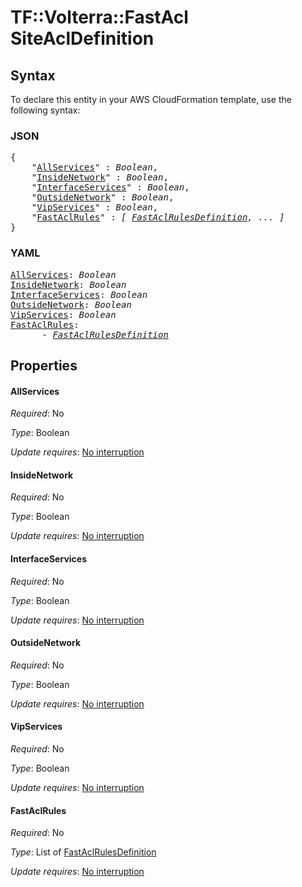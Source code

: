 # TF::Volterra::FastAcl SiteAclDefinition

## Syntax

To declare this entity in your AWS CloudFormation template, use the following syntax:

### JSON

<pre>
{
    "<a href="#allservices" title="AllServices">AllServices</a>" : <i>Boolean</i>,
    "<a href="#insidenetwork" title="InsideNetwork">InsideNetwork</a>" : <i>Boolean</i>,
    "<a href="#interfaceservices" title="InterfaceServices">InterfaceServices</a>" : <i>Boolean</i>,
    "<a href="#outsidenetwork" title="OutsideNetwork">OutsideNetwork</a>" : <i>Boolean</i>,
    "<a href="#vipservices" title="VipServices">VipServices</a>" : <i>Boolean</i>,
    "<a href="#fastaclrules" title="FastAclRules">FastAclRules</a>" : <i>[ <a href="fastaclrulesdefinition.md">FastAclRulesDefinition</a>, ... ]</i>
}
</pre>

### YAML

<pre>
<a href="#allservices" title="AllServices">AllServices</a>: <i>Boolean</i>
<a href="#insidenetwork" title="InsideNetwork">InsideNetwork</a>: <i>Boolean</i>
<a href="#interfaceservices" title="InterfaceServices">InterfaceServices</a>: <i>Boolean</i>
<a href="#outsidenetwork" title="OutsideNetwork">OutsideNetwork</a>: <i>Boolean</i>
<a href="#vipservices" title="VipServices">VipServices</a>: <i>Boolean</i>
<a href="#fastaclrules" title="FastAclRules">FastAclRules</a>: <i>
      - <a href="fastaclrulesdefinition.md">FastAclRulesDefinition</a></i>
</pre>

## Properties

#### AllServices

_Required_: No

_Type_: Boolean

_Update requires_: [No interruption](https://docs.aws.amazon.com/AWSCloudFormation/latest/UserGuide/using-cfn-updating-stacks-update-behaviors.html#update-no-interrupt)

#### InsideNetwork

_Required_: No

_Type_: Boolean

_Update requires_: [No interruption](https://docs.aws.amazon.com/AWSCloudFormation/latest/UserGuide/using-cfn-updating-stacks-update-behaviors.html#update-no-interrupt)

#### InterfaceServices

_Required_: No

_Type_: Boolean

_Update requires_: [No interruption](https://docs.aws.amazon.com/AWSCloudFormation/latest/UserGuide/using-cfn-updating-stacks-update-behaviors.html#update-no-interrupt)

#### OutsideNetwork

_Required_: No

_Type_: Boolean

_Update requires_: [No interruption](https://docs.aws.amazon.com/AWSCloudFormation/latest/UserGuide/using-cfn-updating-stacks-update-behaviors.html#update-no-interrupt)

#### VipServices

_Required_: No

_Type_: Boolean

_Update requires_: [No interruption](https://docs.aws.amazon.com/AWSCloudFormation/latest/UserGuide/using-cfn-updating-stacks-update-behaviors.html#update-no-interrupt)

#### FastAclRules

_Required_: No

_Type_: List of <a href="fastaclrulesdefinition.md">FastAclRulesDefinition</a>

_Update requires_: [No interruption](https://docs.aws.amazon.com/AWSCloudFormation/latest/UserGuide/using-cfn-updating-stacks-update-behaviors.html#update-no-interrupt)

